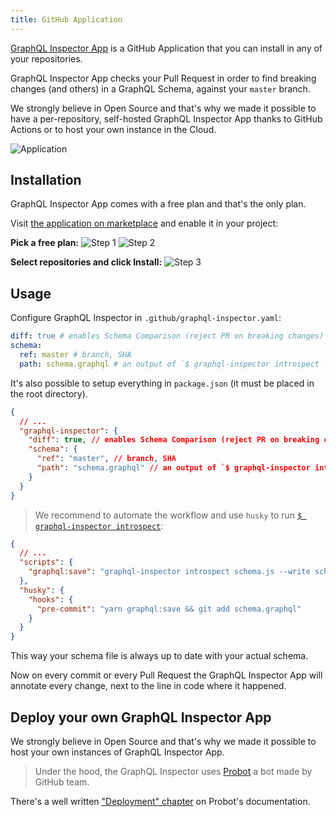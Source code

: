 ```yaml
---
title: GitHub Application
---
```


[GraphQL Inspector App](https://github.com/apps/graphql-inspector) is a GitHub Application that you can install in any of your repositories.

GraphQL Inspector App checks your Pull Request in order to find breaking changes (and others) in a GraphQL Schema, against your `master` branch.

We strongly believe in Open Source and that's why we made it possible to have a per-repository, self-hosted GraphQL Inspector App thanks to GitHub Actions or to host your own instance in the Cloud.

![Application](/img/github/app-action.jpg)

## Installation

GraphQL Inspector App comes with a free plan and that's the only plan.

Visit [the application on marketplace](https://github.com/marketplace/graphql-inspector) and enable it in your project:

**Pick a free plan:**
![Step 1](/img/github/app-setup-plan.jpg)
![Step 2](/img/github/app-install.jpg)

**Select repositories and click Install:**
![Step 3](/img/github/app-repositories.jpg)

## Usage

Configure GraphQL Inspector in `.github/graphql-inspector.yaml`:

```yaml
diff: true # enables Schema Comparison (reject PR on breaking changes)
schema:
  ref: master # branch, SHA
  path: schema.graphql # an output of `$ graphql-inspector introspect ...`
```

It's also possible to setup everything in `package.json` (it must be placed in the root directory).

```json
{
  // ...
  "graphql-inspector": {
    "diff": true, // enables Schema Comparison (reject PR on breaking changes)
    "schema": {
      "ref": "master", // branch, SHA
      "path": "schema.graphql" // an output of `$ graphql-inspector introspect ...`
    }
  }
}
```

> We recommend to automate the workflow and use `husky` to run [`$ graphql-inspector introspect`](../essentials/introspect):

```json
{
  // ...
  "scripts": {
    "graphql:save": "graphql-inspector introspect schema.js --write schema.graphql"
  },
  "husky": {
    "hooks": {
      "pre-commit": "yarn graphql:save && git add schema.graphql"
    }
  }
}
```

This way your schema file is always up to date with your actual schema.

Now on every commit or every Pull Request the GraphQL Inspector App will annotate every change, next to the line in code where it happened.

## Deploy your own GraphQL Inspector App

We strongly believe in Open Source and that's why we made it possible to host your own instances of GraphQL Inspector App.

> Under the hood, the GraphQL Inspector uses [Probot](https://probot.github.io) a bot made by GitHub team.

There's a well written ["Deployment" chapter](https://probot.github.io/docs/deployment/) on Probot's documentation.

